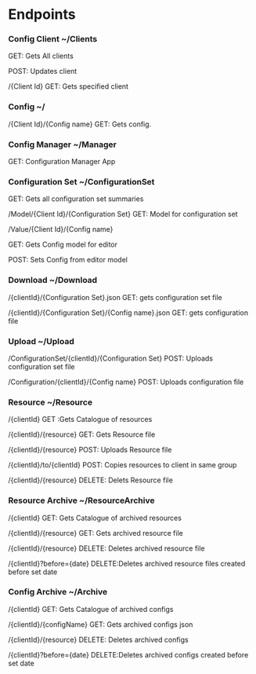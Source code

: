 ﻿# Endpoints

### Config Client ~/Clients

GET: Gets All clients

POST: Updates client

/\{Client Id} GET: Gets specified client

### Config ~/
/\{Client Id}/\{Config name} GET: Gets config.

### Config Manager ~/Manager
GET: Configuration Manager App

### Configuration Set ~/ConfigurationSet
GET: Gets all configuration set summaries

/Model/\{Client Id}/\{Configuration Set} GET: Model for configuration set

/Value/\{Client Id}/\{Config name}

GET: Gets Config model for editor

POST: Sets Config from editor model

### Download ~/Download
/\{clientId}/\{Configuration Set}.json GET: gets configuration set file

/\{clientId}/\{Configuration Set}/\{Config name}.json GET: gets configuration file

### Upload ~/Upload
/ConfigurationSet/\{clientId}/\{Configuration Set} POST: Uploads configuration set file

/Configuration/\{clientId}/\{Config name} POST: Uploads configuration file

### Resource ~/Resource
/{clientId} GET :Gets Catalogue of resources

/{clientId}/{resource} GET: Gets Resource file

/{clientId}/{resource} POST: Uploads Resource file

/{clientId}/to/{clientId} POST: Copies resources to client in same group

/{clientId}/{resource} DELETE: Delets Resource file


### Resource Archive ~/ResourceArchive
/{clientId} GET: Gets Catalogue of archived resources

/{clientId}/{resource}  GET: Gets archived resource file

/{clientId}/{resource}  DELETE: Deletes archived resource file

/{clientId}?before={date} DELETE:Deletes archived resource files created before set date

### Config Archive ~/Archive
/{clientId} GET: Gets Catalogue of archived configs

/{clientId}/{configName}  GET: Gets archived configs json

/{clientId}/{resource}  DELETE: Deletes archived configs

/{clientId}?before={date} DELETE:Deletes archived configs created before set date